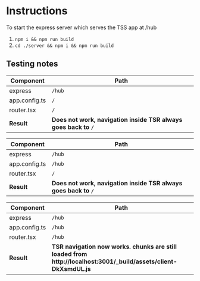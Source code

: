 # Instructions

To start the express server which serves the TSS app at /hub

1. `npm i && npm run build`
2. `cd ./server && npm i && npm run build`

## Testing notes

| Component     | Path                                                             |
| ------------- | ---------------------------------------------------------------- |
| express       | `/hub`                                                           |
| app.config.ts | `/`                                                              |
| router.tsx    | `/`                                                              |
| **Result**    | **Does not work, navigation inside TSR always goes back to `/`** |

| Component     | Path                                                             |
| ------------- | ---------------------------------------------------------------- |
| express       | `/hub`                                                           |
| app.config.ts | `/hub`                                                           |
| router.tsx    | `/`                                                              |
| **Result**    | **Does not work, navigation inside TSR always goes back to `/`** |

| Component     | Path                                                                                                               |
| ------------- | ------------------------------------------------------------------------------------------------------------------ |
| express       | `/hub`                                                                                                             |
| app.config.ts | `/hub`                                                                                                             |
| router.tsx    | `/hub`                                                                                                             |
| **Result**    | **TSR navigation now works. chunks are still loaded from http://localhost:3001/\_build/assets/client-DkXsmdUL.js** |
